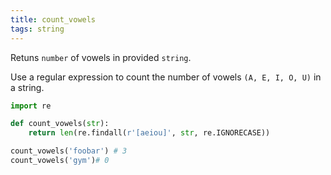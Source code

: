```yaml
---
title: count_vowels
tags: string
---
```

Retuns `number` of vowels in provided `string`.

Use a regular expression to count the number of vowels `(A, E, I, O, U)` in a string.

```py
import re

def count_vowels(str):
    return len(re.findall(r'[aeiou]', str, re.IGNORECASE))

count_vowels('foobar') # 3
count_vowels('gym')# 0
```
